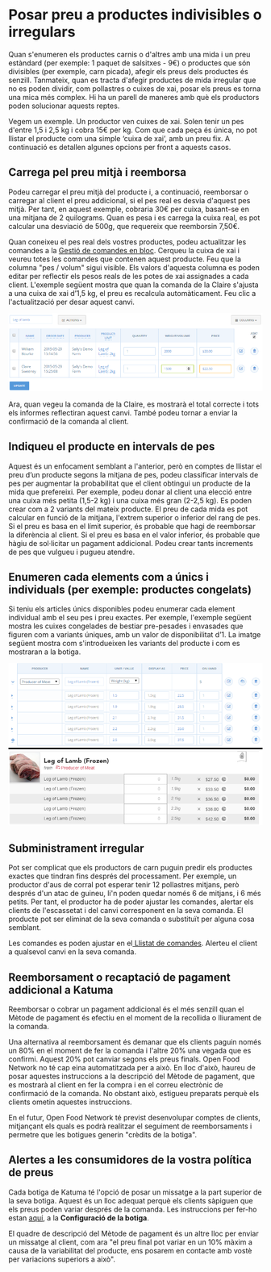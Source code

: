 # Posar preu a productes indivisibles o irregulars

Quan s'enumeren els productes carnis o d'altres amb una mida i un preu estàndard \(per exemple: 1 paquet de salsitxes - 9€\) o productes que són divisibles \(per exemple, carn picada\), afegir els preus dels productes és senzill. Tanmateix, quan es tracta d'afegir productes de mida irregular que no es poden dividir, com pollastres o cuixes de xai, posar els preus es torna una mica més complex. Hi ha un parell de maneres amb què els productors poden solucionar aquests reptes.

Vegem un exemple. Un productor ven cuixes de xai. Solen tenir un pes d'entre 1,5 i 2,5 kg i cobra 15€ per kg. Com que cada peça és única, no pot llistar el producte com una simple ‘cuixa de xai’, amb un preu fix. A continuació es detallen algunes opcions per front a aquests casos.

## Carrega pel preu mitjà i reemborsa

Podeu carregar el preu mitjà del producte i, a continuació, reemborsar o carregar al client el preu addicional, si el pes real es desvia d'aquest pes mitjà. Per tant, en aquest exemple, cobraria 30€ per cuixa, basant-se en una mitjana de 2 quilograms. Quan es pesa i es carrega la cuixa real, es pot calcular una desviació de 500g, que requereix que reemborsin 7,50€.

Quan coneixeu el pes real dels vostres productes, podeu actualitzar les comandes a la [Gestió de comandes en bloc](https://guia.katuma.org/~/edit/drafts/-LWXJNyhN0qmDZ4aDwmm/funcionalitats-avancades/comandes). Cerqueu la cuixa de xai i veureu totes les comandes que contenen aquest producte. Feu que la columna "pes / volum" sigui visible. Els valors d'aquesta columna es poden editar per reflectir els pesos reals de les potes de xai assignades a cada client. L'exemple següent mostra que quan la comanda de la Claire s'ajusta a una cuixa de xai d’1,5 kg, el preu es recalcula automàticament. Feu clic a l'actualització per desar aquest canvi.

![](../../.gitbook/assets/imatge%20%283%29.png)

Ara, quan vegeu la comanda de la Claire, es mostrarà el total correcte i tots els informes reflectiran aquest canvi. També podeu tornar a enviar la confirmació de la comanda al client.

## Indiqueu el producte en intervals de pes

Aquest és un enfocament semblant a l'anterior, però en comptes de llistar el preu d’un producte segons la mitjana de pes, podeu classificar intervals de pes per augmentar la probabilitat que el client obtingui un producte de la mida que prefereixi. Per exemple, podeu donar al client una elecció entre una cuixa més petita \(1,5-2 kg\) i una cuixa més gran \(2-2,5 kg\). Es poden crear com a 2 variants del mateix producte. El preu de cada mida es pot calcular en funció de la mitjana, l'extrem superior o inferior del rang de pes. Si el preu es basa en el límit superior, és probable que hagi de reemborsar la diferència al client. Si el preu es basa en el valor inferior, és probable que hàgiu de sol·licitar un pagament addicional. Podeu crear tants increments de pes que vulgueu i pugueu atendre.

## Enumeren cada elements com a únics i individuals \(per exemple: productes congelats\)

Si teniu els articles únics disponibles podeu enumerar cada element individual amb el seu pes i preu exactes. Per exemple, l'exemple següent mostra les cuixes congelades de bestiar pre-pesades i envasades que figuren com a variants úniques, amb un valor de disponibilitat d’1. La imatge següent mostra com s'introdueixen les variants del producte i com es mostraran a la botiga.

![](../../.gitbook/assets/imatge%20%2825%29.png)

## Subministrament irregular

Pot ser complicat que els productors de carn puguin predir els productes exactes que tindran fins després del processament. Per exemple, un productor d'aus de corral pot esperar tenir 12 pollastres mitjans, però després d'un atac de guineu, li'n poden quedar només 6 de mitjans, i 6 més petits. Per tant, el productor ha de poder ajustar les comandes, alertar els clients de l'escassetat i del canvi corresponent en la seva comanda. El producte pot ser eliminat de la seva comanda o substituït per alguna cosa semblant.

Les comandes es poden ajustar en el[ Llistat de comandes](https://guia.katuma.org/~/edit/drafts/-LWXJNyhN0qmDZ4aDwmm/funcionalitats-avancades/comandes). Alerteu el client a qualsevol canvi en la seva comanda.

## Reemborsament o recaptació de pagament addicional a Katuma

Reemborsar o cobrar un pagament addicional és el més senzill quan el Mètode de pagament és efectiu en el moment de la recollida o lliurament de la comanda.

Una alternativa al reemborsament és demanar que els clients paguin només un 80% en el moment de fer la comanda i l'altre 20% una vegada que es confirmi. Aquest 20% pot canviar segons els preus finals. Open Food Network no té cap eina automatitzada per a això. En lloc d'això, haureu de posar aquestes instruccions a la descripció del Mètode de pagament, que es mostrarà al client en fer la compra i en el correu electrònic de confirmació de la comanda. No obstant això, estigueu preparats perquè els clients ometin aquestes instruccions.

En el futur, Open Food Network té previst desenvolupar comptes de clients, mitjançant els quals es podrà realitzar el seguiment de reemborsaments i permetre que les botigues generin "crèdits de la botiga".

## Alertes a les consumidores de la vostra política de preus

Cada botiga de Katuma té l'opció de posar un missatge a la part superior de la seva botiga. Aquest és un lloc adequat perquè els clients sàpiguen que els preus poden variar després de la comanda. Les instruccions per fer-ho estan [aquí](https://guia.katuma.org/~/edit/drafts/-LWXJNyhN0qmDZ4aDwmm/basic-features/configuracio-de-lorganitzacio), a la **Configuració de la botiga**.

El quadre de descripció del Mètode de pagament és un altre lloc per enviar un missatge al client, com ara "el preu final pot variar en un 10% màxim a causa de la variabilitat del producte, ens posarem en contacte amb vostè per variacions superiors a això". 



